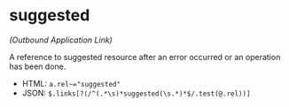 ﻿# suggested

_(Outbound Application Link)_

A reference to suggested resource after an error occurred or an operation has been done.

* HTML: `a.rel~="suggested"`
* JSON: `$.links[?(/^(.*\s)*suggested(\s.*)*$/.test(@.rel))]`